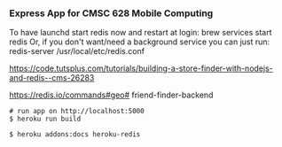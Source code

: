 ### Express App for CMSC 628 Mobile Computing

To have launchd start redis now and restart at login:
  brew services start redis
Or, if you don't want/need a background service you can just run:
  redis-server /usr/local/etc/redis.conf


https://code.tutsplus.com/tutorials/building-a-store-finder-with-nodejs-and-redis--cms-26283

https://redis.io/commands#geo# friend-finder-backend

```
# run app on http://localhost:5000
$ heroku run build

$ heroku addons:docs heroku-redis
```